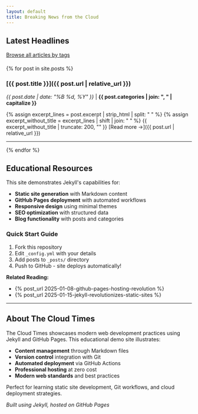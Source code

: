 ```yaml
---
layout: default
title: Breaking News from the Cloud
---
```


## Latest Headlines

<p style="margin-bottom: 20px;"><a href="{{ '/tags/' | relative_url }}">Browse all articles by tags</a></p>

{% for post in site.posts %}
### [{{ post.title }}]({{ post.url | relative_url }})
*{{ post.date | date: "%B %d, %Y" }}* | **{{ post.categories | join: ", " | capitalize }}**

{% assign excerpt_lines = post.excerpt | strip_html | split: "
" %}
{% assign excerpt_without_title = excerpt_lines | shift | join: "
" %}
{{ excerpt_without_title | truncate: 200, "" }} [Read more →]({{ post.url | relative_url }})

---
{% endfor %}

## Educational Resources

This site demonstrates Jekyll's capabilities for:
- **Static site generation** with Markdown content
- **GitHub Pages deployment** with automated workflows  
- **Responsive design** using minimal themes
- **SEO optimization** with structured data
- **Blog functionality** with posts and categories

### Quick Start Guide
1. Fork this repository
2. Edit `_config.yml` with your details
3. Add posts to `_posts/` directory
4. Push to GitHub - site deploys automatically!

**Related Reading:**
- {% post_url 2025-01-08-github-pages-hosting-revolution %}
- {% post_url 2025-01-15-jekyll-revolutionizes-static-sites %}

---

## About The Cloud Times

The Cloud Times showcases modern web development practices using Jekyll and GitHub Pages. This educational demo site illustrates:

- **Content management** through Markdown files
- **Version control** integration with Git
- **Automated deployment** via GitHub Actions
- **Professional hosting** at zero cost
- **Modern web standards** and best practices

Perfect for learning static site development, Git workflows, and cloud deployment strategies.

*Built using Jekyll, hosted on GitHub Pages*
